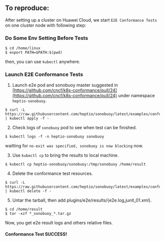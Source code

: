 ## To reproduce:

After setting up a cluster on Huawei Cloud, we start `E2E Conformance Tests` on one cluster node with following step:

### Do Some Env Setting Before Tests 

 ```console
 $ cd /home/linux
 $ export PATH=$PATH:$(pwd)
 ```
 then, you can use `kubectl` anywhere.
 
### Launch E2E Conformance Tests

1) Launch e2e pod and sonobuoy master suggested in [https://github.com/cncf/k8s-conformance/pull/24](https://github.com/cncf/k8s-conformance/pull/24) under namespace `heptio-sonobuoy`.

 ```console
 $ curl -L https://raw.githubusercontent.com/heptio/sonobuoy/latest/examples/conformance.yaml | kubectl apply -f -
 ```
 
2) Check logs of `sonobuoy` pod to see when test can be finished.
 
 ```console
 $ kubectl logs -f -n heptio-sonobuoy sonobuoy
 ```
 waitting for `no-exit was specified, sonobuoy is now blocking` now.
 
3) Use `kubectl cp` to bring the results to local machine.

 ```console
 $ kubectl cp heptio-sonobuoy/sonobuoy:/tmp/sonobuoy /home/result
 ```
 
4) Delete the conformance test resources.
 
 ```console
 $ curl -L https://raw.githubusercontent.com/heptio/sonobuoy/latest/examples/conformance.yaml | kubectl delete -f -
 ```
 
5) Untar the tarball, then add plugins/e2e/results/{e2e.log,junit_01.xml}.
 
 ```console
 $ cd /home/result
 $ tar -xzf *_sonobuoy_*.tar.gz
 ```
 
 Now, you get e2e result logs and others relative files.
 
 #### Conformance Test SUCCESS!
 
 
 
